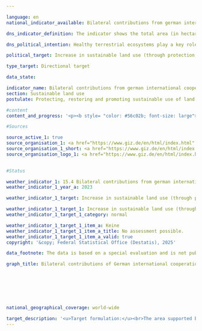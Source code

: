 ```yaml
---

language: en        
national_indicator_available: Bilateral contributions from german international cooperation arrangements towards the protection, sustainable use and restoration of land (including forests)        

dns_indicator_definition: The indicator shows the total area (in hectares) supported by German bilateral technical development cooperation in the area of sustainable land use (thematic areas of agriculture (including grassland), forestry and biodiversity conservation).        

dns_political_intention: Healthy terrestrial ecosystems play a key role in food production, reducing the impact of frequent and extreme weather events, preserving biodiversity and providing essential ecosystem services.        

political_target: Increase in sustainable land use (through protection, sustainable management, restoration) by 2030        

type_target: Directional target        

data_state:         

indicator_name: Bilateral contributions from german international cooperation arrangements towards the protection, sustainable use and restoration of land (including forests)        
section: Sustainable land use        
postulate: Protecting, restoring and promoting sustainable use of land ecosystems        

#content         
content_and_progress: '<p><b style= "color: #56c02b; font-size: large">15.4&nbsp;Bilateral contributions from german international cooperation arrangements towards the protection, sustainable use and restoration of land (including forests)</b><br><br>In line with international commitments, particularly under the United Nations Convention to Combat Desertification (UNCCD) and the global Sustainable Development Goal 15.3, Germany has committed to achieving land degradation neutrality and promotes sustainable land management practices worldwide as well as the protection and restoration of land ecosystems. The politically established goal is to increase the area supported by German bilateral development cooperation in the field of sustainable land use.<br><br>German bilateral development cooperation is divided into two areas: Technical Cooperation (TC) and Financial Cooperation (FC). The TC’s task is to strengthen the capacities of individuals, organisations, and societies in partner countries, enabling them to better achieve their own goals independently. TC services primarily include advisory support as well as, to a limited extent, the provision of goods or the preparation of studies and assessments. TC is always provided as a direct service, which does not require reimbursement by the recipient country.<br><br>In contrast, FC aims to promote investments in developing countries. For this purpose, the Federal Ministry for Economic Cooperation and Development (BMZ) provides concessional, repayable loans, equity capital, or grants that do not need to be repaid.<br><br>The indicator shows the total area promoted by bilateral contributions of German TC through the Deutsche Gesellschaft für Internationale Zusammenarbeit (GIZ) for the protection, sustainable use, and restoration of land (including forests). It represents the aggregate of areas recorded by the BMZ standard indicators KT2.5, KT5.1, and KT5.5.<br><br><b>BMZ standard indicator KT2.5</b><br><br>BMZ standard indicator KT2.5&nbsp;captures the agricultural and/or pasture land sustainably managed through contributions of German TC. Sustainable management includes agroecological methods, climate-resilient practices, soil improvement and conservation, efficient water management, diversification of agricultural systems, biodiversity conservation measures, and certifications such as Fairtrade and organic farming.<br><br>The area sustainably managed through German support can be measured directly or estimated based on the number of supported farms and their average sustainably managed area. To calculate the indicator, the area is multiplied by an adoption rate and a share factor. The adoption rate accounts for the fact that not all project measures are applied in practice or lead to behavioural change, for example, the implementation of content from training and advisory services. Adoption rates should be determined either based on reference values from scientific studies or through project-specific as well as comparable cross-project studies and surveys.<br><br>The share factor takes into account that the results may not be solely attributable to BMZ measures but also influenced by other actors such as funds, policy and institutional advice, and campaigns. It reflects the percentage contribution attributable to the German funding share. The area is only counted once, even if several approaches or measures are applied.<br><br>In 2023, 2.5&nbsp;million hectares of the area supported by Germany correspond to sustainably managed agricultural land, accounting for about 4.5% of the total supported area.<br><br><b>BMZ standard indicator KT5.1</b><br><br>BMZ standard indicator KT5.1&nbsp;records the area of protected zones to whose conservation German TC has contributed. Data are collected for each protected area individually and then aggregated. Only projects where concrete on-site measures for area protection are implemented or promoted are considered. For the indicator, the entire protected area is counted, even if measures only affect part of it.<br><br>Protected areas with a large proportion of forest or mangroves are included in both BMZ standard indicator KT5.1&nbsp;and BMZ standard indicator KT5.5&nbsp;(under disaggregation a) Protection). To avoid double counting, only the disaggregations b) sustainable management and c) restoration from KT5.5&nbsp;are included in the total.<br><br>In 2023, 41.3&nbsp;million hectares of the total supported area were terrestrial protected areas and mangrove forests within marine protected areas. These areas account for approximately 74% of the supported area and significantly contribute to biodiversity conservation, strengthening ecosystem functions, and climate change adaptation.<br><br>The indicator does not provide a detailed breakdown of supported protected areas by type or protection category. Protection objectives, measures, and area management vary according to the protection category. For example, IUCN category VI areas (International Union for Conservation of Nature) aim for sustainable use of natural resources, while nature reserves in category Ia largely exclude human interventions.<br><br><b>BMZ standard indicator KT5.5</b><br><br>BMZ standard indicator KT5.5&nbsp;records forest areas to whose a) protection (not included here, as already covered by KT5.1), b) sustainable management, or c) restoration Germany has contributed through TC. The United Nations Food and Agriculture Organization (FAO) defines forest areas as areas larger than 0.5&nbsp;hectares, covered with trees taller than five metres and with a canopy cover of more than 10%, or trees capable of reaching these thresholds. Mangroves are also included.<br><br>Areas not yet forested but intended to reach tree cover within five years through suitable management practices are also counted. Excluded are areas predominantly used for agriculture (such as orchards, oil palm plantations, or trees for energy and raw material production, including agroforestry systems) or urban uses (such as parks). Plantations of rubber trees, cork oaks, and bamboo are excluded according to the FAO definition.<br><br>The German Sustainability Strategy indicator includes areas assigned to b) sustainable management or c) restoration of forest areas. Sustainable management refers to forest areas outside protected zones managed with environmentally and resource-friendly methods. Restoration refers to areas currently non-forested but intended to be reforested, reseeded, or supported to regenerate forest cover through measures such as fire prevention, controlled grazing, or sustainable firewood use.<br><br>Germany’s support contributes to the sustainable management and restoration of 12.0&nbsp;million hectares of forest worldwide, representing about 21.5% of the total supported area.<br><br><b>Overall development</b><br><br>In 2023, German TC, together with partners, supported a total area of 55.8&nbsp;million hectares worldwide in the fields of protection, sustainable use, and restoration of land. Assessment of progress towards the politically set goal to increase the area supported by German bilateral development cooperation in sustainable land use is currently not possible due to insufficient data points.<br><br>While the indicator provides an overview of the size of supported terrestrial areas that are protected, restored, or sustainably managed, treating these areas equally without differentiating the value of individual protection or management practices leads to generalisation.<br><br>The indicator does not provide detailed information on Germany’s specific contribution to the protection, sustainable use, or restoration of individual areas and does not reflect the qualitative impacts of the measures implemented. Furthermore, there is a risk that measuring effectiveness based on the area covered encourages a focus on maximising area rather than ensuring impact-oriented resource allocation.</p>'                

#Sources        

source_active_1: true
source_organisation_1: <a href="https://www.giz.de/en/html/index.html" target="_blank" onclick="return confirm_alert('the German Corporation for International Cooperation', 'En')">German Corporation for International Cooperation</a>
source_organisation_1_short: <a href="https://www.giz.de/en/html/index.html" target="_blank" onclick="return confirm_alert('the German Corporation for International Cooperation', 'En')">German Corporation for International Cooperation</a>
source_organisation_logo_1: <a href="https://www.giz.de/en/html/index.html" target="_blank" onclick="return confirm_alert('the German Corporation for International Cooperation', 'En')"><img src="https://dns-indikatoren.de/public/OrgImgEn/giz.png" alt="German Corporation for International Cooperation" title=" Click here to visit the homepage of the organizationGerman Corporation for International Cooperation" style="height:60px; width:148px; border:transparent"/></a>
        

#Status        

weather_indicator_1: 15.4 Bilateral contributions from german international cooperation arrangements towards the protection, sustainable use and restoration of land (including forests)
weather_indicator_1_year_a: 2023

weather_indicator_1_target: Increase in sustainable land use (through protection, sustainable management, restoration) by 2030

weather_indicator_1_target_1: Increase in sustainable land use (through protection, sustainable management, restoration) by 2030
weather_indicator_1_target_1_category: normal

weather_indicator_1_target_1_item_a: Keine
weather_indicator_1_target_1_item_a_title: No assessment possible.
weather_indicator_1_target_1_item_a_valid: true        
copyright: '&copy; Federal Statistical Office (Destatis), 2025'        

data_footnote: The data is based on a special evaluation and is not publicly accessible.        

graph_title: Bilateral contributions of German international cooperation to the protection, sustainable use and restoration of land (including forests)        

        

        

                

national_geographical_coverage: world-wide        

target_description: '<u>Target formulation:</u><br>The area supported by German bilateral development cooperation in sustainable land use should be increased.<br><br><u>Assessment:</u><br>• An assessment of indicator 15.4&nbsp;is not possible. Too few data points.<br><br>'        
---
```


